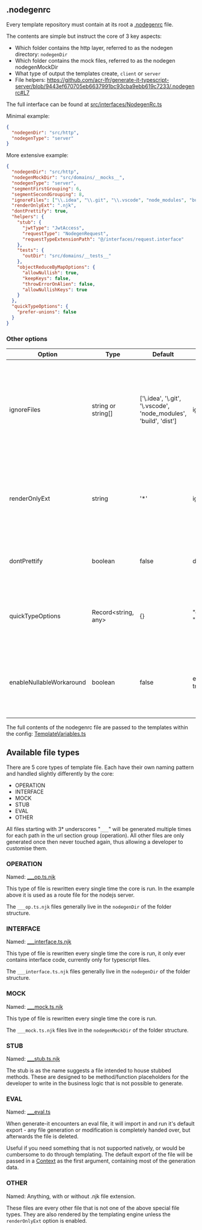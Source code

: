 ## .nodegenrc
Every template repository must contain at its root a [.nodegenrc](https://github.com/acr-lfr/generate-it-typescript-server/blob/master/.nodegenrc) file.

The contents are simple but instruct the core of 3 key aspects:
- Which folder contains the http layer, referred to as the nodegen directory: `nodegenDir`
- Which folder contains the mock files, referred to as the nodegen nodegenMockDir
- What type of output the templates create, `client` or `server`
- File helpers: https://github.com/acr-lfr/generate-it-typescript-server/blob/9443ef670705eb6637991bc93cba9ebb619c7233/.nodegenrc#L7


The full interface can be found at [src/interfaces/NodegenRc.ts](https://github.com/acr-lfr/generate-it/blob/master/src/interfaces/NodegenRc.ts)

Minimal example:
```json
{
  "nodegenDir": "src/http",
  "nodegenType": "server"
}
```

More extensive example:
```json
{
  "nodegenDir": "src/http",
  "nodegenMockDir": "src/domains/__mocks__",
  "nodegenType": "server",
  "segmentFirstGrouping": 6,
  "segmentSecondGrouping": 8,
  "ignoreFiles": ["\\.idea", "\\.git", "\\.vscode", "node_modules", "build", "dist"],
  "renderOnlyExt": ".njk",
  "dontPrettify": true,
  "helpers": {
    "stub": {
      "jwtType": "JwtAccess",
      "requestType": "NodegenRequest",
      "requestTypeExtensionPath": "@/interfaces/request.interface"
    },
    "tests": {
      "outDir": "src/domains/__tests__"
    },
    "objectReduceByMapOptions": {
      "allowNullish": true,
      "keepKeys": false,
      "throwErrorOnAlien": false,
      "allowNullishKeys": true
    }
  },
  "quickTypeOptions": {
    "prefer-unions": false
  }
}
```

### Other options

| Option        | Type               | Default                                                                | Example                 | Comment                                                                                                                                                                                                                                                        |
|---------------|--------------------|------------------------------------------------------------------------|-------------------------|----------------------------------------------------------------------------------------------------------------------------------------------------------------------------------------------------------------------------------------------------------------|
| ignoreFiles      | string or string[]  | ['\\.idea', '\\.git', '\\.vscode', 'node_modules', 'build', 'dist']    | ignoreFiles: ['target'] | If specified, ignores files matching the pattern or list (eg binaries, build outputs, etc). Values are parsed as regular expressions                                                                                                                           |
| renderOnlyExt    | string              | '*'     | ignoreFiles: '.njk'                                           | If specified, will only render files with the extension provided and simply copy everything else.                                                                                                                                                                                        |
| dontPrettify     | boolean             | false   | dontPrettify: true                                           | If true, prevents running `prettier` on files after rendering.                                                                                                                                                                                                                           |
| quickTypeOptions | Record<string, any> | {}      | "quickTypeOptions": { "prefer-unions": true }                                              | Specifies additional options for QuickType when converting schemas to types |
| enableNullableWorkaround     | boolean             | false   | enableNullableWorkaround: true                   | If true, enables workaround for nullables not being properly detected in QuickType.                                                                                                                                                                                                                           |

The full contents of the nodegenrc file are passed to the templates within the config: [TemplateVariables.ts](https://github.com/acr-lfr/generate-it/blob/master/src/interfaces/TemplateVariables.ts)

## Available file types

There are 5 core types of template file. Each have their own naming pattern and handled slightly differently by the core:
- OPERATION
- INTERFACE
- MOCK
- STUB
- EVAL
- OTHER

All files starting with 3* underscores "`___`" will be generated multiple times for each path in the url section group (operation). All other files are only generated once then never touched again, thus allowing a developer to customise them.

### OPERATION

Named: [\___op.ts.njk](https://github.com/acr-lfr/generate-it-typescript-server/blob/master/src/http/nodegen/routes/___op.ts.njk)

This type of file is rewritten every single time the core is run. In the example above it is used as a route file for the nodejs server.

The `___op.ts.njk` files generally live in the `nodegenDir` of the folder structure.

### INTERFACE

Named: [\___interface.ts.njk](https://github.com/acr-lfr/generate-it-typescript-server/blob/master/src/http/nodegen/interfaces/___interface.ts.njk)

This type of file is rewritten every single time the core is run, it only ever contains interface code, currently only for typescript files.

The `___interface.ts.njk` files generally live in the `nodegenDir` of the folder structure.

### MOCK

Named: [\___mock.ts.njk](https://github.com/acr-lfr/generate-it-typescript-server/blob/master/src/domains/__mocks__/___mock.ts.njk)

This type of file is rewritten every single time the core is run.

The `___mock.ts.njk` files live in the `nodegenMockDir` of the folder structure.

### STUB

Named: [\___stub.ts.njk](https://github.com/acr-lfr/generate-it-typescript-server/blob/master/src/domains/___stub.ts.njk)

The stub is as the name suggests a file intended to house stubbed methods. These are designed to be method/function placeholders for the developer to write in the business logic that is not possible to generate.

### EVAL

Named: [\___eval.ts](https://github.com/acr-lfr/generate-it-typescript-server/blob/master/src/http/nodegen/tests/___eval.ts)

When generate-it encounters an eval file, it will import in and run it's default export - any file generation or modification is completely handed over, but afterwards the file is deleted.

Useful if you need something that is not supported natively, or would be cumbersome to do through templating. The default export of the file will be passed in a [Context](https://github.com/acr-lfr/generate-it-typescript-server/blob/9443ef670705eb6637991bc93cba9ebb619c7233/src/http/nodegen/tests/___eval.ts#L8) as the first argument, containing most of the generation data.

### OTHER

Named: Anything, with or without .njk file extension.

These files are every other file that is not one of the above special file types. They are also rendered by the templating engine unless the `renderOnlyExt` option is enabled.
